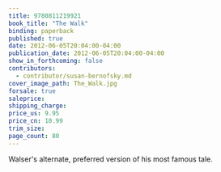 ```yaml
---
title: 9780811219921
book_title: "The Walk"
binding: paperback
published: true
date: 2012-06-05T20:04:00-04:00
publication_date: 2012-06-05T20:04:00-04:00
show_in_forthcoming: false
contributors:
  - contributor/susan-bernofsky.md
cover_image_path: The_Walk.jpg
forsale: true
saleprice:
shipping_charge:
price_us: 9.95
price_cn: 10.99
trim_size:
page_count: 80
---
```

Walser's alternate, preferred version of his most famous tale.

